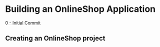 # Building an OnlineShop Application

[0 - Initial Commit](../../tree//)

## Creating an OnlineShop project
